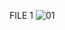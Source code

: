 
FILE 1
![01](https://sm.ign.com/t/ign_br/screenshot/default/miles-morales-cover_2dvr.1280.jpgraw=true)